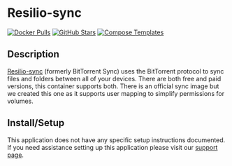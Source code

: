 # Resilio-sync

[![Docker Pulls](https://img.shields.io/docker/pulls/linuxserver/resilio-sync?style=flat-square&color=607D8B&label=docker%20pulls&logo=docker)](https://hub.docker.com/r/linuxserver/resilio-sync)
[![GitHub Stars](https://img.shields.io/github/stars/linuxserver/docker-resilio-sync?style=flat-square&color=607D8B&label=github%20stars&logo=github)](https://github.com/linuxserver/docker-resilio-sync)
[![Compose Templates](https://img.shields.io/static/v1?style=flat-square&color=607D8B&label=compose&message=templates)](https://github.com/GhostWriters/DockSTARTer/tree/master/compose/.apps/resiliosync)

## Description

[Resilio-sync](https://www.resilio.com) (formerly BitTorrent Sync) uses the
BitTorrent protocol to sync files and folders between all of your devices. There
are both free and paid versions, this container supports both. There is an
official sync image but we created this one as it supports user mapping to
simplify permissions for volumes.

## Install/Setup

This application does not have any specific setup instructions documented. If
you need assistance setting up this application please visit our
[support page](https://dockstarter.com/basics/support/).
